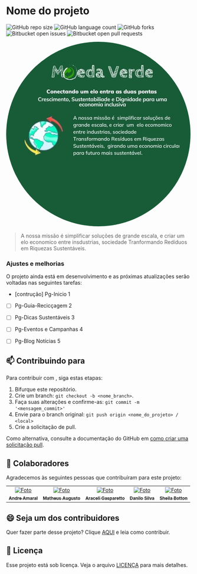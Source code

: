 # Nome do projeto

![GitHub repo size](https://img.shields.io/github/repo-size/iuricode/README-template?style=for-the-badge)
![GitHub language count](https://img.shields.io/github/languages/count/iuricode/README-template?style=for-the-badge)
![GitHub forks](https://img.shields.io/github/forks/iuricode/README-template?style=for-the-badge)
![Bitbucket open issues](https://img.shields.io/bitbucket/issues/iuricode/README-template?style=for-the-badge)
![Bitbucket open pull requests](https://img.shields.io/bitbucket/pr-raw/iuricode/README-template?style=for-the-badge)

<img src="/img/img-readme/moeda_verde.jpg" style="border-radius: 50%;" alt="logo">

> A nossa missão é simplificar soluções de grande escala, e criar um elo economico entre insdustrias, sociedade Tranformando Redíduos em Riquezas Sustentáveis.

### Ajustes e melhorias

O projeto ainda está em desenvolvimento e as próximas atualizações serão voltadas nas seguintes tarefas:

- [contrução] Pg-Inicio 1
- [ ] Pg-Guia-Recicçagem 2
- [ ] Pg-Dicas Sustentáveis 3
- [ ] Pg-Eventos e Campanhas 4
- [ ] Pg-Blog Notícias 5


## 📫 Contribuindo para <MoedaVerde>

Para contribuir com <MoedaVerde>, siga estas etapas:

1. Bifurque este repositório.
2. Crie um branch: `git checkout -b <nome_branch>`.
3. Faça suas alterações e confirme-as: `git commit -m '<mensagem_commit>'`
4. Envie para o branch original: `git push origin <nome_do_projeto> / <local>`
5. Crie a solicitação de pull.

Como alternativa, consulte a documentação do GitHub em [como criar uma solicitação pull](https://help.github.com/en/github/collaborating-with-issues-and-pull-requests/creating-a-pull-request).

## 🤝 Colaboradores

Agradecemos às seguintes pessoas que contribuíram para este projeto:

<table>
  <tr>
    <td align="center">
      <a href="#" title="defina o titulo do link">
        <img src="" width="100px;" alt="Foto"/><br>
        <sub>
          <b>Andre Amaral</b>
        </sub>
      </a>
    </td>
    <td align="center">
      <a href="#" title="defina o titulo do link">
        <img src="" width="100px;" alt="Foto "/><br>
        <sub>
          <b>Matheus Augusto</b>
        </sub>
      </a>
    </td>
    <td align="center">
      <a href="#" title="defina o titulo do link">
        <img src="" width="100px;" alt="Foto "/><br>
        <sub>
          <b>Araceli Gasparetto</b>
        </sub>
      </a>
    </td>
     <td align="center">
      <a href="#" title="defina o titulo do link">
        <img src="" width="100px;" alt="Foto "/><br>
        <sub>
          <b>Danilo Silva</b>
        </sub>
      </a>
    </td>
     <td align="center">
      <a href="#" title="defina o titulo do link">
        <img src="" width="100px;" alt="Foto "/><br>
        <sub>
          <b>Sheila Botton</b>
        </sub>
      </a>
    </td>
  </tr>
</table>

## 😄 Seja um dos contribuidores

Quer fazer parte desse projeto? Clique [AQUI](CONTRIBUTING.md) e leia como contribuir.

## 📝 Licença

Esse projeto está sob licença. Veja o arquivo [LICENÇA](LICENSE.md) para mais detalhes.